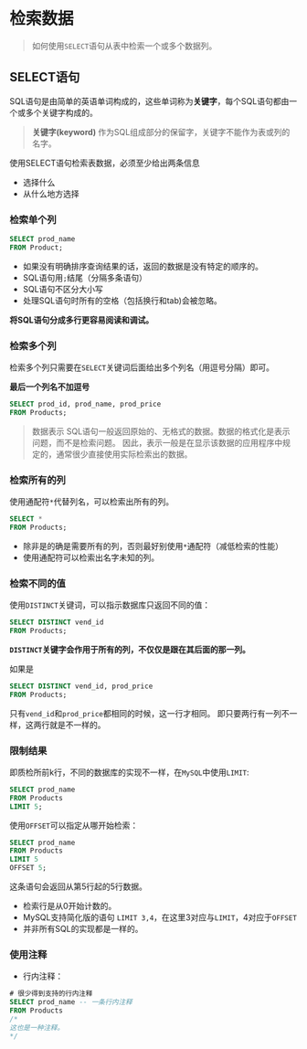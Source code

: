 # 检索数据

> 如何使用`SELECT`语句从表中检索一个或多个数据列。

## SELECT语句

SQL语句是由简单的英语单词构成的，这些单词称为**关键字**，每个SQL语句都由一个或多个关键字构成的。

> **关键字(keyword)**
> 作为SQL组成部分的保留字，关键字不能作为表或列的名字。

使用SELECT语句检索表数据，必须至少给出两条信息

- 选择什么
- 从什么地方选择

### 检索单个列

```SQL
SELECT prod_name
FROM Product;
```

- 如果没有明确排序查询结果的话，返回的数据是没有特定的顺序的。
- SQL语句用`;`结尾（分隔多条语句）
- SQL语句不区分大小写
- 处理SQL语句时所有的空格（包括换行和tab)会被忽略。

**将SQL语句分成多行更容易阅读和调试。**

### 检索多个列

检索多个列只需要在`SELECT`关键词后面给出多个列名（用逗号分隔）即可。

**最后一个列名不加逗号**

```SQL
SELECT prod_id, prod_name, prod_price
FROM Products;
```

> 数据表示
> SQL语句一般返回原始的、无格式的数据。数据的格式化是表示问题，而不是检索问题。
> 因此，表示一般是在显示该数据的应用程序中规定的，通常很少直接使用实际检索出的数据。

### 检索所有的列

使用通配符`*`代替列名，可以检索出所有的列。

```SQL
SELECT *
FROM Products;
```

- 除非是的确是需要所有的列，否则最好别使用`*`通配符（减低检索的性能）
- 使用通配符可以检索出名字未知的列。

### 检索不同的值

使用`DISTINCT`关键词，可以指示数据库只返回不同的值：

```SQL
SELECT DISTINCT vend_id
FROM Products;
```


**`DISTINCT`关键字会作用于所有的列，不仅仅是跟在其后面的那一列。**

如果是

```SQL
SELECT DISTINCT vend_id, prod_price
FROM Products;
```

只有`vend_id`和`prod_price`都相同的时候，这一行才相同。
即只要两行有一列不一样，这两行就是不一样的。

### 限制结果

即质检所前k行，不同的数据库的实现不一样，在`MySQL`中使用`LIMIT`:

```SQL
SELECT prod_name
FROM Products
LIMIT 5;
```

使用`OFFSET`可以指定从哪开始检索：

```SQL
SELECT prod_name
FROM Products
LIMIT 5
OFFSET 5;
```

这条语句会返回从第5行起的5行数据。

- 检索行是从0开始计数的。
- MySQL支持简化版的语句 `LIMIT 3,4`，在这里3对应与`LIMIT`，4对应于`OFFSET`
- 并非所有SQL的实现都是一样的。

### 使用注释

- 行内注释：

```SQL
# 很少得到支持的行内注释
SELECT prod_name -- 一条行内注释
FROM Products
/*
这也是一种注释。
*/
```